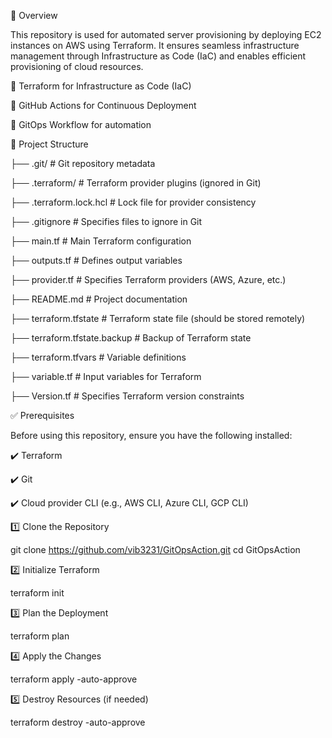 🌟 Overview

This repository is used for automated server provisioning by deploying EC2 instances on AWS using Terraform. It ensures seamless infrastructure management through Infrastructure as Code (IaC) and enables efficient provisioning of cloud resources.

🔹 Terraform for Infrastructure as Code (IaC)

🔹 GitHub Actions for Continuous Deployment

🔹 GitOps Workflow for automation


📂 Project Structure

├── .git/                     # Git repository metadata

├── .terraform/               # Terraform provider plugins (ignored in Git)

├── .terraform.lock.hcl       # Lock file for provider consistency

├── .gitignore                # Specifies files to ignore in Git

├── main.tf                   # Main Terraform configuration

├── outputs.tf                # Defines output variables

├── provider.tf               # Specifies Terraform providers (AWS, Azure, etc.)

├── README.md                 # Project documentation

├── terraform.tfstate         # Terraform state file (should be stored remotely)

├── terraform.tfstate.backup  # Backup of Terraform state

├── terraform.tfvars          # Variable definitions

├── variable.tf               # Input variables for Terraform

├── Version.tf                # Specifies Terraform version constraints



✅ Prerequisites

Before using this repository, ensure you have the following installed:

✔️ Terraform

✔️ Git

✔️ Cloud provider CLI (e.g., AWS CLI, Azure CLI, GCP CLI)

1️⃣ Clone the Repository

git clone https://github.com/vib3231/GitOpsAction.git
cd GitOpsAction

2️⃣ Initialize Terraform

  terraform init


3️⃣ Plan the Deployment

terraform plan

4️⃣ Apply the Changes

terraform apply -auto-approve

5️⃣ Destroy Resources (if needed)

terraform destroy -auto-approve
